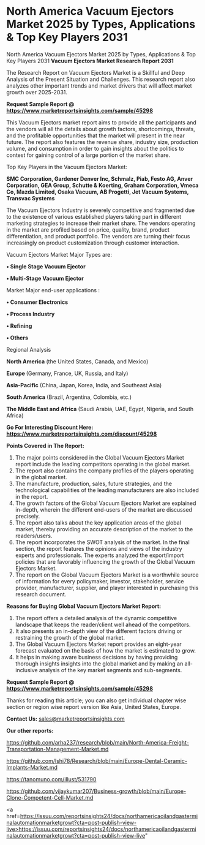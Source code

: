 # North America Vacuum Ejectors Market 2025 by Types, Applications & Top Key Players 2031
 North America Vacuum Ejectors Market 2025 by Types, Applications & Top Key Players 2031
<strong>Vacuum Ejectors Market Research Report 2031</strong>

The Research Report on Vacuum Ejectors Market is a Skillful and Deep Analysis of the Present Situation and Challenges. This research report also analyzes other important trends and market drivers that will affect market growth over 2025-2031.

<strong>Request Sample Report @ <a href=https://www.marketreportsinsights.com/sample/45298>https://www.marketreportsinsights.com/sample/45298</a></strong>

This Vacuum Ejectors market report aims to provide all the participants and the vendors will all the details about growth factors, shortcomings, threats, and the profitable opportunities that the market will present in the near future. The report also features the revenue share, industry size, production volume, and consumption in order to gain insights about the politics to contest for gaining control of a large portion of the market share.

Top Key Players in the Vacuum Ejectors Market:

<strong>SMC Corporation, Gardener Denver Inc, Schmalz, Piab, Festo AG, Anver Corporation, GEA Group, Schutte & Koerting, Graham Corporation, Vmeca Co, Mazda Limited, Osaka Vacuum, AB Progetti, Jet Vacuum Systems, Transvac Systems</strong>

The Vacuum Ejectors Industry is severely competitive and fragmented due to the existence of various established players taking part in different marketing strategies to increase their market share. The vendors operating in the market are profiled based on price, quality, brand, product differentiation, and product portfolio. The vendors are turning their focus increasingly on product customization through customer interaction.

Vacuum Ejectors Market Major Types are:

<strong>•  Single Stage Vacuum Ejector

•  Multi-Stage Vacuum Ejector</strong>

Market Major end-user applications :

<strong>•  Consumer Electronics

•  Process Industry

•  Refining

•  Others</strong>

Regional Analysis

</u><strong><b>North America</b></strong> (the United States, Canada, and Mexico)

<strong><b>Europe </b></strong>(Germany, France, UK, Russia, and Italy)

<strong><b>Asia-Pacific</b></strong> (China, Japan, Korea, India, and Southeast Asia)

<strong><b>South America</b></strong> (Brazil, Argentina, Colombia, etc.)

<strong><b>The Middle East and Africa</b></strong> (Saudi Arabia, UAE, Egypt, Nigeria, and South Africa)

<strong>Go For Interesting Discount Here: <a href=https://www.marketreportsinsights.com/discount/45298>https://www.marketreportsinsights.com/discount/45298</a></strong>

<strong>Points Covered in The Report:</strong>
<ol>
  <li>The major points considered in the Global Vacuum Ejectors Market report include the leading competitors operating in the global market.</li>
  <li>The report also contains the company profiles of the players operating in the global market.</li>
  <li>The manufacture, production, sales, future strategies, and the technological capabilities of the leading manufacturers are also included in the report.</li>
  <li>The growth factors of the Global Vacuum Ejectors Market are explained in-depth, wherein the different end-users of the market are discussed precisely.</li>
  <li>The report also talks about the key application areas of the global market, thereby providing an accurate description of the market to the readers/users.</li>
  <li>The report incorporates the SWOT analysis of the market. In the final section, the report features the opinions and views of the industry experts and professionals. The experts analyzed the export/import policies that are favorably influencing the growth of the Global Vacuum Ejectors Market.</li>
  <li>The report on the Global Vacuum Ejectors Market is a worthwhile source of information for every policymaker, investor, stakeholder, service provider, manufacturer, supplier, and player interested in purchasing this research document.</li>
</ol>
<strong>Reasons for Buying Global Vacuum Ejectors Market Report:</strong>

<ol>
  <li>The report offers a detailed analysis of the dynamic competitive landscape that keeps the reader/client well ahead of the competitors.</li>
  <li>It also presents an in-depth view of the different factors driving or restraining the growth of the global market.</li>
  <li>The Global Vacuum Ejectors Market report provides an eight-year forecast evaluated on the basis of how the market is estimated to grow.</li>
  <li>It helps in making aware business decisions by having providing thorough insights insights into the global market and by making an all-inclusive analysis of the key market segments and sub-segments.</li>
</ol>
<strong>Request Sample Report @ <a href=https://www.marketreportsinsights.com/sample/45298>https://www.marketreportsinsights.com/sample/45298</a></strong>


Thanks for reading this article; you can also get individual chapter wise section or region wise report version like Asia, United States, Europe.

<strong>Contact Us:</strong>
sales@marketreportsinsights.com

<strong>Our other reports:</strong>

<a href=https://github.com/arha237/research/blob/main/North-America-Freight-Transportation-Management-Market.md>https://github.com/arha237/research/blob/main/North-America-Freight-Transportation-Management-Market.md</a>

<a href=https://github.com/Ishi78/Research/blob/main/Europe-Dental-Ceramic-Implants-Market.md>https://github.com/Ishi78/Research/blob/main/Europe-Dental-Ceramic-Implants-Market.md</a>

<a href=https://tanomuno.com/illust/531790>https://tanomuno.com/illust/531790</a>

<a href=https://github.com/vijaykumar207/Business-growth/blob/main/Europe-Clone-Competent-Cell-Market.md>https://github.com/vijaykumar207/Business-growth/blob/main/Europe-Clone-Competent-Cell-Market.md</a>

<a href=https://issuu.com/reportsinsights24/docs/northamericaoilandgasterminalautomationmarketgrowt?cta=post-publish-view-live>https://issuu.com/reportsinsights24/docs/northamericaoilandgasterminalautomationmarketgrowt?cta=post-publish-view-live</a>"
